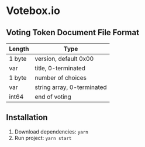 # Votebox.io

## Voting Token Document File Format

| Length | Type                       |
| ------ | -------------------------- |
| 1 byte | version, default 0x00      |
| var    | title, 0-terminated        |
| 1 byte | number of choices          |
| var    | string array, 0-terminated |
| int64  | end of voting              |

## Installation

1. Download dependencies: `yarn`
2. Run project: `yarn start`
